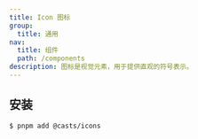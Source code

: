 ```yaml
---
title: Icon 图标
group:
  title: 通用
nav:
  title: 组件
  path: /components
description: 图标是视觉元素，用于提供直观的符号表示。
---
```


## 安装

```bash
$ pnpm add @casts/icons
```

<code src="../examples/icons-demo" />
